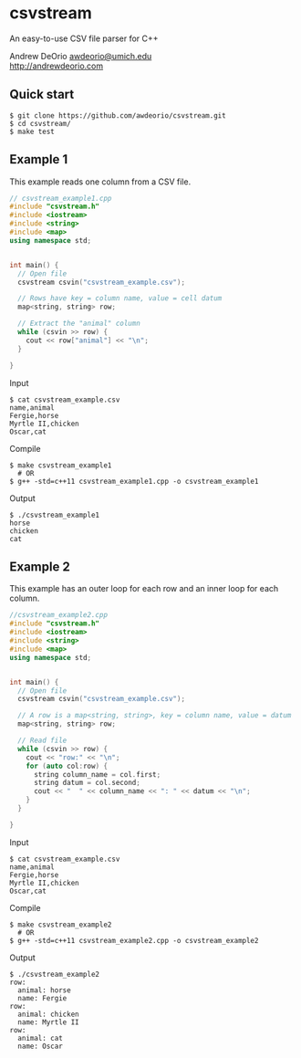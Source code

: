 csvstream
=========
An easy-to-use CSV file parser for C++

Andrew DeOrio <awdeorio@umich.edu><br>
http://andrewdeorio.com

## Quick start
```console
$ git clone https://github.com/awdeorio/csvstream.git
$ cd csvstream/
$ make test
```

## Example 1
This example reads one column from a CSV file.

```c++
// csvstream_example1.cpp
#include "csvstream.h"
#include <iostream>
#include <string>
#include <map>
using namespace std;


int main() {
  // Open file
  csvstream csvin("csvstream_example.csv");

  // Rows have key = column name, value = cell datum
  map<string, string> row;

  // Extract the "animal" column
  while (csvin >> row) {
    cout << row["animal"] << "\n";
  }

}
```

Input
```console
$ cat csvstream_example.csv
name,animal
Fergie,horse
Myrtle II,chicken
Oscar,cat
```

Compile
```console
$ make csvstream_example1
  # OR
$ g++ -std=c++11 csvstream_example1.cpp -o csvstream_example1
```

Output
```console
$ ./csvstream_example1
horse
chicken
cat
```


## Example 2
This example has an outer loop for each row and an inner loop for each column.

```c++
//csvstream_example2.cpp
#include "csvstream.h"
#include <iostream>
#include <string>
#include <map>
using namespace std;


int main() {
  // Open file
  csvstream csvin("csvstream_example.csv");

  // A row is a map<string, string>, key = column name, value = datum
  map<string, string> row;

  // Read file
  while (csvin >> row) {
    cout << "row:" << "\n";
    for (auto col:row) {
      string column_name = col.first;
      string datum = col.second;
      cout << "  " << column_name << ": " << datum << "\n";
    }
  }

}
```

Input
```console
$ cat csvstream_example.csv
name,animal
Fergie,horse
Myrtle II,chicken
Oscar,cat
```

Compile
```console
$ make csvstream_example2
  # OR
$ g++ -std=c++11 csvstream_example2.cpp -o csvstream_example2
```

Output
```console
$ ./csvstream_example2
row:
  animal: horse
  name: Fergie
row:
  animal: chicken
  name: Myrtle II
row:
  animal: cat
  name: Oscar
```
